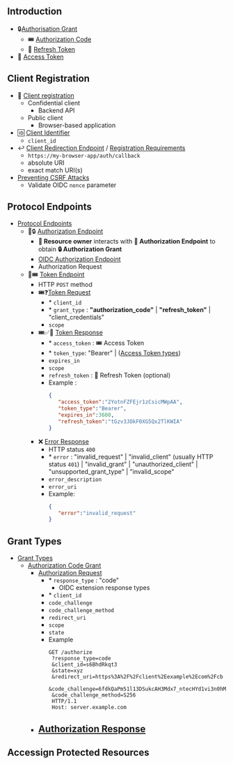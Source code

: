 
## Introduction

- 🔒[Authorisation Grant](https://datatracker.ietf.org/doc/html/draft-ietf-oauth-v2-1-05#section-1.3)
  - 🎟 [Authorization Code](https://datatracker.ietf.org/doc/html/draft-ietf-oauth-v2-1-05#section-1.3.1)
  - 🍹  [Refresh Token](https://datatracker.ietf.org/doc/html/draft-ietf-oauth-v2-1-05#section-1.3.2)
- 🎁 [Access Token](https://datatracker.ietf.org/doc/html/draft-ietf-oauth-v2-1-05#section-1.4)

## Client Registration

- 🛂 [Client registration](https://datatracker.ietf.org/doc/html/draft-ietf-oauth-v2-1-05#section-2)
  - Confidential client
    - Backend API
  - Public client
    - Browser-based application
- 🆔 [Client Identifier](https://datatracker.ietf.org/doc/html/draft-ietf-oauth-v2-1-05#section-2.2)
  - `client_id`
- ↩️ [Client Redirection Endpoint](https://datatracker.ietf.org/doc/html/draft-ietf-oauth-v2-1-05#section-2.3) / [Registration Requirements](https://datatracker.ietf.org/doc/html/draft-ietf-oauth-v2-1-05#section-2.3.1)
  - `https://my-browser-app/auth/callback`
  - absolute URI
  - exact match URI(s)
- [Preventing CSRF Attacks](https://datatracker.ietf.org/doc/html/draft-ietf-oauth-v2-1-05#section-2.3.3)
  - Validate OIDC `nonce` parameter

## Protocol Endpoints

- [Protocol Endpoints](https://datatracker.ietf.org/doc/html/draft-ietf-oauth-v2-1-05#section-3)
  - 🏢🔒 [Authorization Endpoint](https://datatracker.ietf.org/doc/html/draft-ietf-oauth-v2-1-05#section-3.1)
      - **👤 Resource owner** interacts with **🏢 Authorization Endpoint** to obtain **🔒 Authorization Grant** 
      - [OIDC Authorization Endpoint](https://openid.net/specs/openid-connect-core-1_0.html#AuthorizationEndpoint)
    - Authorization Request
  - 🏢🎟 [Token Endpoint](https://datatracker.ietf.org/doc/html/draft-ietf-oauth-v2-1-05#section-3.2)
    - HTTP `POST` method
    - 🎟❓[Token Request](https://datatracker.ietf.org/doc/html/draft-ietf-oauth-v2-1-05#section-3.2.2)
      - \* `client_id`
      - \* `grant_type` : **"authorization_code"** | **"refresh_token"** | "client_credentials"
      - `scope`
    - 🎟✅🍹 [Token Response](https://datatracker.ietf.org/doc/html/draft-ietf-oauth-v2-1-05#section-3.2.3)
      - \* `access_token` : 🎟 Access Token
      - \* `token_type`: "Bearer" |  ([Access Token types](https://datatracker.ietf.org/doc/html/draft-ietf-oauth-v2-1-05#section-5.1))
      - `expires_in`
      - `scope`
      - `refresh_token` : 🍹 Refresh Token (optional)
      - Example : 
        ```json 
        {
           "access_token":"2YotnFZFEjr1zCsicMWpAA",
           "token_type":"Bearer",
           "expires_in":3600,
           "refresh_token":"tGzv3JOkF0XG5Qx2TlKWIA"
        }
        ```
    - ❌ [Error Response](https://datatracker.ietf.org/doc/html/draft-ietf-oauth-v2-1-05#section-3.2.3.1)
      - HTTP status `400`
      - \* `error` : "invalid_request" | "invalid_client" (usually HTTP status `401`) | "invalid_grant" | "unauthorized_client" | "unsupported_grant_type" | "invalid_scope"
      - `error_description`
      - `error_uri`
      - Example:
        ```json
        {
           "error":"invalid_request"
        }
        ```
        
## Grant Types

- [Grant Types](
https://datatracker.ietf.org/doc/html/draft-ietf-oauth-v2-1-05#section-4)
  - [Authorization Code Grant](https://datatracker.ietf.org/doc/html/draft-ietf-oauth-v2-1-05#section-4.1)
    - [Authorization Request](https://datatracker.ietf.org/doc/html/draft-ietf-oauth-v2-1-05#section-4.1.1)
      - \* `response_type` : "code"
        - OIDC extension response types
      - \* `client_id`
      - `code_challenge`
      - `code_challenge_method`
      - `redirect_uri`
      - `scope`
      - `state`
      - Example
        ```
        GET /authorize
         ?response_type=code
         &client_id=s6BhdRkqt3
         &state=xyz
         &redirect_uri=https%3A%2F%2Fclient%2Eexample%2Ecom%2Fcb
         &code_challenge=6fdkQaPm51l13DSukcAH3Mdx7_ntecHYd1vi3n0hMZY
         &code_challenge_method=S256
         HTTP/1.1
         Host: server.example.com
        ```
    - [Authorization Response](https://datatracker.ietf.org/doc/html/draft-ietf-oauth-v2-1-05#section-4.1.2)
      - 

## Accessign Protected Resources


